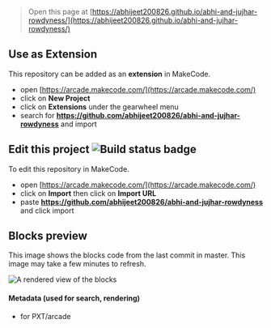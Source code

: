  


> Open this page at [https://abhijeet200826.github.io/abhi-and-jujhar-rowdyness/](https://abhijeet200826.github.io/abhi-and-jujhar-rowdyness/)

## Use as Extension

This repository can be added as an **extension** in MakeCode.

* open [https://arcade.makecode.com/](https://arcade.makecode.com/)
* click on **New Project**
* click on **Extensions** under the gearwheel menu
* search for **https://github.com/abhijeet200826/abhi-and-jujhar-rowdyness** and import

## Edit this project ![Build status badge](https://github.com/abhijeet200826/abhi-and-jujhar-rowdyness/workflows/MakeCode/badge.svg)

To edit this repository in MakeCode.

* open [https://arcade.makecode.com/](https://arcade.makecode.com/)
* click on **Import** then click on **Import URL**
* paste **https://github.com/abhijeet200826/abhi-and-jujhar-rowdyness** and click import

## Blocks preview

This image shows the blocks code from the last commit in master.
This image may take a few minutes to refresh.

![A rendered view of the blocks](https://github.com/abhijeet200826/abhi-and-jujhar-rowdyness/raw/master/.github/makecode/blocks.png)

#### Metadata (used for search, rendering)

* for PXT/arcade
<script src="https://makecode.com/gh-pages-embed.js"></script><script>makeCodeRender("{{ site.makecode.home_url }}", "{{ site.github.owner_name }}/{{ site.github.repository_name }}");</script>
